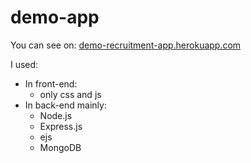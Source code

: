 # demo-app
<p>
You can see on: <a href="https://demo-recruitment-app.herokuapp.com/">demo-recruitment-app.herokuapp.com</a>
</p>

<p>I used:</p>
<ul>
		<li>In front-end: 
			<ul>
					<li>only css and js</li>
			</ul>
		</li>		
		<li>In back-end mainly:
			<ul>
					<li>Node.js</li>
					<li>Express.js</li>
					<li>ejs</li>
					<li>MongoDB</li>
			</ul>
		</li>
</ul>
